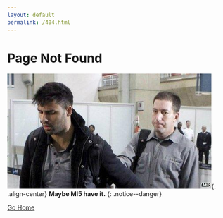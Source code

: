 ```yaml
---
layout: default
permalink: /404.html
---
```


# Page Not Found

![Angry David](assets/images/DavidMNoDocs.jpg){: .align-center}
**Maybe MI5 have it.**
{: .notice--danger}

[Go Home](index.md)
